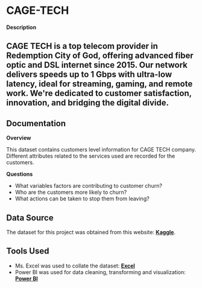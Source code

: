 # CAGE-TECH 

**Description**

CAGE TECH is a top telecom provider in Redemption City of God, offering advanced fiber optic and DSL internet since 2015. Our network delivers speeds up to 1 Gbps with ultra-low latency, ideal for streaming, gaming, and remote work. We're dedicated to customer satisfaction, innovation, and bridging the digital divide.
-------


## Documentation

**Overview**

This dataset contains customers level information for CAGE TECH company. Different attributes related to the services used are recorded for the customers.

**Questions**

- What variables factors are contributing to customer churn?
- Who are the customers more likely to churn?
- What actions can be taken to stop them from leaving?
  
## Data Source

The dataset for this project was obtained from this website: [**Kaggle**](https://www.kaggle.com/datasets/barun2104/telecom-churn).

## Tools Used
- Ms. Excel was used to collate the dataset: [**Excel**](https://www.microsoft.com/en-us/microsoft-365/excel)
- Power BI was used for data cleaning, transforming and visualization: [**Power BI**](https://www.microsoft.com/en-us/download/details.aspx?id=58494)

  


